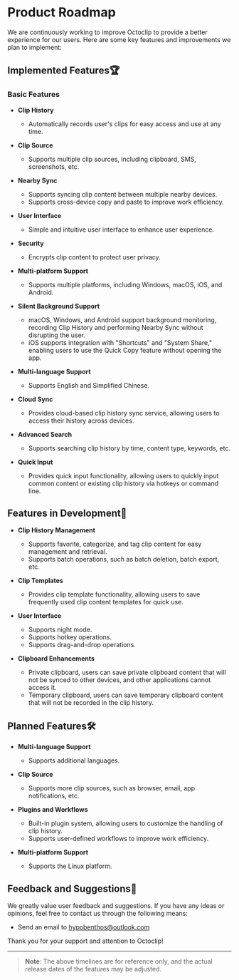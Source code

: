 # Product Roadmap

We are continuously working to improve Octoclip to provide a better experience for our users. Here are some key features and improvements we plan to implement:

## Implemented Features🏆

### Basic Features

- **Clip History**
  - Automatically records user's clips for easy access and use at any time.

- **Clip Source**
  - Supports multiple clip sources, including clipboard, SMS, screenshots, etc.

- **Nearby Sync**
  - Supports syncing clip content between multiple nearby devices.
  - Supports cross-device copy and paste to improve work efficiency.

- **User Interface**
  - Simple and intuitive user interface to enhance user experience.

- **Security**
  - Encrypts clip content to protect user privacy.

- **Multi-platform Support**
  - Supports multiple platforms, including Windows, macOS, iOS, and Android.

- **Silent Background Support**
  - macOS, Windows, and Android support background monitoring, recording Clip History and performing Nearby Sync without disrupting the user.
  - iOS supports integration with "Shortcuts" and "System Share," enabling users to use the Quick Copy feature without opening the app.

- **Multi-language Support**
  - Supports English and Simplified Chinese.

- **Cloud Sync**
  - Provides cloud-based clip history sync service, allowing users to access their history across devices.

- **Advanced Search**
  - Supports searching clip history by time, content type, keywords, etc.

- **Quick Input**
  - Provides quick input functionality, allowing users to quickly input common content or existing clip history via hotkeys or command line.

## Features in Development🚧

- **Clip History Management**
  - Supports favorite, categorize, and tag clip content for easy management and retrieval.
  - Supports batch operations, such as batch deletion, batch export, etc.

- **Clip Templates**
  - Provides clip template functionality, allowing users to save frequently used clip content templates for quick use.

- **User Interface**
  - Supports night mode.
  - Supports hotkey operations.
  - Supports drag-and-drop operations.

- **Clipboard Enhancements**
  - Private clipboard, users can save private clipboard content that will not be synced to other devices, and other applications cannot access it.
  - Temporary clipboard, users can save temporary clipboard content that will not be recorded in the clip history.

## Planned Features🛠️

- **Multi-language Support**
  - Supports additional languages.

- **Clip Source**
  - Supports more clip sources, such as browser, email, app notifications, etc.

- **Plugins and Workflows**
  - Built-in plugin system, allowing users to customize the handling of clip history.
  - Supports user-defined workflows to improve work efficiency.

- **Multi-platform Support**
  - Supports the Linux platform.

## Feedback and Suggestions💬

We greatly value user feedback and suggestions. If you have any ideas or opinions, feel free to contact us through the following means:

- Send an email to [hypobenthos@outlook.com](mailto:hypobenthos@outlook.com)

Thank you for your support and attention to Octoclip!

---

> **Note**: The above timelines are for reference only, and the actual release dates of the features may be adjusted.
